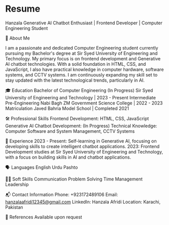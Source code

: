 # Resume
Hanzala
Generative AI Chatbot Enthusiast | Frontend Developer | Computer Engineering Student

📄 About Me

I am a passionate and dedicated Computer Engineering student currently pursuing my Bachelor's degree at Sir Syed University of Engineering and Technology. My primary focus is on frontend development and Generative AI chatbot technologies. With a solid foundation in HTML, CSS, and JavaScript, I also have practical knowledge in computer hardware, software systems, and CCTV systems. I am continuously expanding my skill set to stay updated with the latest technological trends, particularly in AI.

🎓 Education
Bachelor of Computer Engineering (In Progress)
Sir Syed University of Engineering and Technology | 2023 - Present
Intermediate Pre-Engineering
Nabi Bagh ZM Government Science College | 2022 - 2023
Matriculation
Javed Bahria Model School | Completed 2021

🛠️ Professional Skills
Frontend Development: HTML, CSS, JavaScript
Generative AI Chatbot Development: (In Progress)
Technical Knowledge: Computer Software and System Management, CCTV Systems

💼 Experience
2023 - Present: Self-learning in Generative AI, focusing on developing skills to create intelligent chatbot applications.
2023: Frontend Development studies at Sir Syed University of Engineering and Technology, with a focus on building skills in AI and chatbot applications.

🗣️ Languages
English
Urdu
Pashto

🧑‍💼 Soft Skills
Communication
Problem Solving
Time Management
Leadership

📬 Contact Information
Phone: +923172489106
Email: hanzalaafridi12345@gmail.com
LinkedIn: Hanzala Afridi
Location: Karachi, Pakistan

🔗 References
Available upon request
